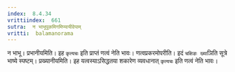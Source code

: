 ```yaml
---
index:  8.4.34
vrittiindex:  661
sutra:  न भाभूपूकमिगमिप्यायीवेपाम्
vritti:  balamanorama 
---
```


न भाभू। प्रभानीयमिति। इह `कृत्यचः` इति प्राप्तं णत्वं नेति भावः। णत्वप्रकरमोपरीति। इदं `चक्षिङः ख्या`ञिति सूत्रे भाष्ये स्पष्टम्। प्रख्यानीयमिति। इह यत्वस्याऽसिद्धतया शकारेण व्यवधानात् `कृत्यचः` इति णत्वं नेति भावः। 

